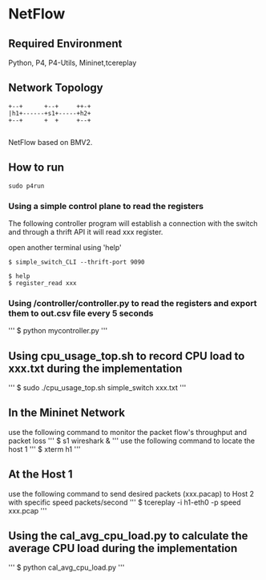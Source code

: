 # NetFlow
## Required Environment
Python, P4, P4-Utils, Mininet,tcereplay 
## Network Topology
```
+--+      +--+     ++-+
|h1+------+s1+-----+h2+
+--+      +  +     +--+


```
NetFlow based on BMV2.

## How to run

```
sudo p4run
```

### Using a simple control plane to read the registers

The following controller program will establish a connection with the switch
and through a thrift API it will read xxx register.

open another terminal using 'help'
```
$ simple_switch_CLI --thrift-port 9090

$ help
$ register_read xxx
```
### Using /controller/controller.py to read the registers and export them to out.csv file every 5 seconds
'''
$ python mycontroller.py 
'''
## Using cpu_usage_top.sh to record CPU load to xxx.txt during the implementation
'''
$ sudo ./cpu_usage_top.sh simple_switch xxx.txt
'''

## In the Mininet Network
use the following command to monitor the packet flow's throughput and packet loss
'''
$ s1 wireshark &
'''
use the following command to locate the host 1
'''
$ xterm h1
'''
   ## At the Host 1
   use the following command to send desired packets (xxx.pacap) to Host 2 with specific speed packets/second
   '''
   $ tcereplay -i h1-eth0 -p speed xxx.pcap
   '''

## Using the cal_avg_cpu_load.py to calculate the average CPU load during the implementation
'''
$ python cal_avg_cpu_load.py 
'''



